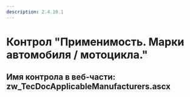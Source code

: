 ```yaml
---
description: 2.4.10.1
---
```


# Контрол "Применимость. Марки автомобиля / мотоцикла."

## Имя контрола в веб-части: zw\_TecDocApplicableManufacturers.ascx

